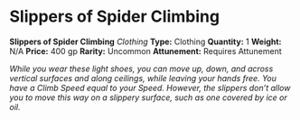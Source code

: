 # Slippers of Spider Climbing

**Slippers of Spider Climbing**
_Clothing_
**Type:** Clothing
**Quantity:** 1
**Weight:** N/A
**Price:** 400 gp
**Rarity:** Uncommon
**Attunement:** Requires Attunement

*While you wear these light shoes, you can move up, down, and across vertical surfaces and along ceilings, while leaving your hands free. You have a Climb Speed equal to your Speed. However, the slippers don’t allow you to move this way on a slippery surface, such as one covered by ice or oil.*